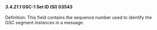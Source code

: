 #### *3.4.21.1* GSC-1 Set ID (SI) 03543

Definition: This field contains the sequence number used to identify the GSC segment instances in a message.
